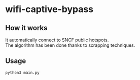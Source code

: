 # wifi-captive-bypass

## How it works

It automatically connect to SNCF public hotspots. <br>
The algorithm has been done thanks to scrapping techniques.

## Usage
`python3 main.py`